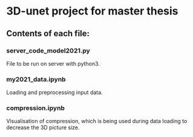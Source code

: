 # 3D-unet project for master thesis

## Contents of each file:

### server_code_model2021.py
File to be run on server with python3.

### my2021_data.ipynb
Loading and preprocessing input data.

### compression.ipynb
Visualisation of compression, which is being used during data loading to decrease the 3D picture size.
